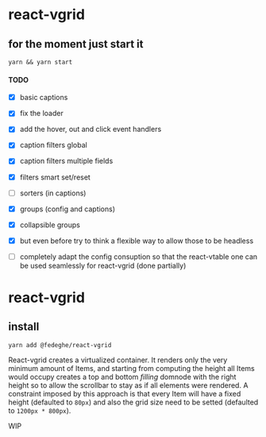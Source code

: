 
# react-vgrid

## for the moment just start it

`yarn && yarn start`

#### TODO
- [x] basic captions
- [x] fix the loader
- [x] add the hover, out and click event handlers
- [x] caption filters global
- [x] caption filters multiple fields
- [x] filters smart set/reset   
- [ ] sorters (in captions)
- [x] groups (config and captions)
- [x] collapsible groups
- [x] but even before try to think a flexible way to allow those to be headless
- [ ] completely adapt the config consuption so that the react-vtable one can be used seamlessly for react-vgrid (done partially)







# react-vgrid

## install

`yarn add @fedeghe/react-vgrid`

React-vgrid creates a virtualized container. It renders only the very minimum amount of Items, and starting from computing the height all Items would occupy creates a top and bottom _filling_ domnode with the right height so to allow the scrollbar to stay as if all elements were rendered. A constraint imposed by this approach is that every Item will have a fixed height (defaulted to `80px`) and also the grid size need to be setted (defaulted to `1200px * 800px`).  

WIP

